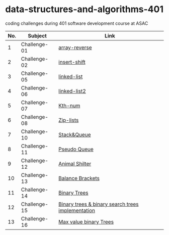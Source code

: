 # data-structures-and-algorithms-401
coding challenges during 401 software development course at ASAC


| No. | Subject | Link |
|-----|-----|-----|
| 1 | Challenge-01 | [array-reverse](https://github.com/Yousef27h/data-structures-and-algorithms-401/blob/main/challenges/array-reverse-challenge/README.md) |
| 2 | Challenge-02 | [insert-shift](https://github.com/Yousef27h/data-structures-and-algorithms-401/tree/main/challenges/array-insert-shift-challenge) |
| 3 | Challenge-05 | [linked-list](https://github.com/Yousef27h/data-structures-and-algorithms-401/blob/main/challenges/linked-list/README.md) |
| 4 | Challenge-06 | [linked-list2](https://github.com/Yousef27h/data-structures-and-algorithms-401/blob/main/challenges/linked-list/README.md) |
| 5 | Challenge-07 | [Kth-num](https://github.com/Yousef27h/data-structures-and-algorithms-401/blob/main/challenges/linked-list/README.md) |
| 6 | Challenge-08 | [Zip-lists](https://github.com/Yousef27h/data-structures-and-algorithms-401/blob/main/challenges/linked-list/README.md) |
| 7 | Challenge-10 | [Stack&Queue](https://github.com/Yousef27h/data-structures-and-algorithms-401/blob/main/challenges/linked-list/README.md) |
| 8 | Challenge-11 | [Pseudo Queue](https://github.com/Yousef27h/data-structures-and-algorithms-401/blob/main/challenges/linked-list/README.md) |
|9 | Challenge-12 | [Animal Shilter](https://github.com/Yousef27h/data-structures-and-algorithms-401/blob/main/challenges/linked-list/README.md) |
|10 | Challenge-13 | [Balance Brackets](https://github.com/Yousef27h/data-structures-and-algorithms-401/blob/main/challenges/linked-list/README.md) |
|11 | Challenge-14 | [Binary Trees](https://github.com/Yousef27h/data-structures-and-algorithms-401/blob/main/challenges/trees/README.md) |
|12 | Challenge-15 | [Binary trees & binary search trees implementation](https://github.com/Yousef27h/data-structures-and-algorithms-401/blob/main/challenges/trees/README.md) |
|13 | Challenge-16 | [Max value binary Trees](https://github.com/Yousef27h/data-structures-and-algorithms-401/blob/main/challenges/trees/README.md) |